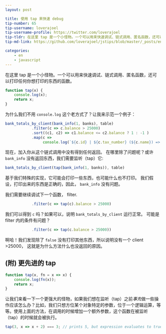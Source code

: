 ```yaml
---
layout: post

title: 使用 tap 来快速 debug
tip-number: 65
tip-username: loverajoel
tip-username-profile: https://twitter.com/loverajoel
tip-tldr: 在这里 tap 是一个小怪物。一个可以用来快速调试、链式调用、匿名函数，还可以打印任何你想打印的东西的函数。
tip-md-link: https://github.com/loverajoel/jstips/blob/master/_posts/en/javascript/2017-03-16-tapping-for-quick-debugging.md

categories:
    - en
    - javascript
---
```


在这里 tap 是一个小怪物。一个可以用来快速调试、链式调用、匿名函数，还可以打印任何你想打印的东西的函数。

``` javascript
function tap(x) {
    console.log(x);
    return x;
}
```

为什么我们不用 `console.log` 这个老方式了？让我来示范一个例子：

``` javascript
bank_totals_by_client(bank_info(1, banks), table)
            .filter(c => c.balance > 25000)
            .sort((c1, c2) => c1.balance <= c2.balance ? 1 : -1 )
            .map(c =>
                 console.log(`${c.id} | ${c.tax_number} (${c.name}) => ${c.balance}`));
```

现在，加入你从这个链式调用中没有得到任何返回。
在哪里除了问题呢？或许 `bank_info` 没有返回东西，我们需要监听（tap）它:

``` javascript
bank_totals_by_client(tap(bank_info(1, banks)), table)
```

基于我们特殊的实现，它可能会打印一些东西，也可能什么也不打印。
我们假设，打印出来的东西是正确的，因此， `bank_info` 没有问题。

我们需要继续调试下一个函数， filter.

``` javascript
            .filter(c => tap(c).balance > 25000)
```

我们可以得到 `c` 吗？如果可以，说明 `bank_totals_by_client` 运行正常。
可能是 filter 内的条件有问题？

``` javascript
            .filter(c => tap(c.balance > 25000))
```

啊哈！我们发现除了 `false` 没有打印其他东西，所以说明没有一个 client >25000，
这就是为什么方法什么也没返回的原因。

## (附) 更先进的 tap

``` javascript
function tap(x, fn = x => x) {
    console.log(fn(x));
    return x;
}
```

让我们来看一下一个更强大的怪物，如果我们想在监听（tap）之前*事先*做一些操作应该怎么办？比如，我们只想方位某个对象特定的参数，位于一个逻辑运算，等等。使用上面的方法，在调用的时候增加一个额外参数，这个函数在被监听（tap）的时候就会被执行。

``` javascript
tap(3, x => x + 2) === 3; // prints 5, but expression evaluates to true, why :-)?
```
